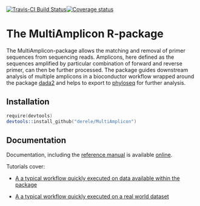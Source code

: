 [![Travis-CI Build Status](https://travis-ci.org/derele/MultiAmplicon.svg?branch=master)](https://travis-ci.org/derele/MultiAmplicon)[![Coverage status](https://codecov.io/gh/derele/MultiAmplicon/branch/master/graph/badge.svg)](https://codecov.io/github/derele/MultiAmplicon?branch=master)

# The MultiAmplicon R-package

The MultiAmplicon-package allows the matching and removal of primer
sequences from sequencing reads. Amplicons, here defined as the
sequences amplified by particular combination of forward and reverse
primer, can then be further processed. The package guides downstream
analysis of multiple amplicons in a bioconductor workflow wrapped
around the package
[dada2](https://benjjneb.github.io/dada2/index.html) and helps to
export to [phyloseq](https://joey711.github.io/phyloseq/index.html)
for further analysis.


## Installation
```S
require(devtools)
devtools::install_github("derele/MultiAmplicon")
```

## Documentation

Documentation, including the
[reference manual](https://derele.github.io/MultiAmplicon/reference/index.html)
is available
[online](https://derele.github.io/MultiAmplicon/index.html).

Tutorials cover:

- [A a typical workflow quickly executed on data available within the package](https://derele.github.io/MultiAmplicon/articles/MultiAmplicon-small-example.html)

- [A a typical workflow quickly executed on a real world dataset](https://derele.github.io/MultiAmplicon/articles/MultiAmplicon-real-world-example.html)


